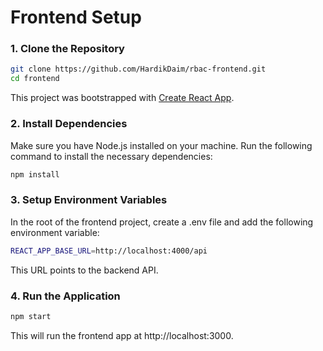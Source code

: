 # Frontend Setup
### 1. Clone the Repository
```bash
git clone https://github.com/HardikDaim/rbac-frontend.git
cd frontend
```
This project was bootstrapped with [Create React App](https://github.com/facebook/create-react-app).

### 2. Install Dependencies

Make sure you have Node.js installed on your machine. Run the following command to install the necessary dependencies:
```bash
npm install
```

### 3. Setup Environment Variables
In the root of the frontend project, create a .env file and add the following environment variable:
```bash
REACT_APP_BASE_URL=http://localhost:4000/api
```
This URL points to the backend API.

### 4. Run the Application
```bash
npm start
```

This will run the frontend app at http://localhost:3000.





